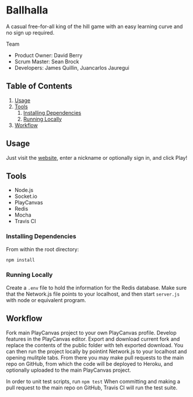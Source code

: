 # Ballhalla

A casual free-for-all king of the hill game with an easy learning curve and no sign up required.

Team

  - Product Owner: David Berry
  - Scrum Master: Sean Brock
  - Developers: James Quillin, Juancarlos Jauregui

## Table of Contents

1. [Usage](https://github.com/DJJS/thesis-project/blob/master/_README.md#usage)
2. [Tools](https://github.com/DJJS/thesis-project/blob/master/_README.md#tools)
    1. [Installing Dependencies](https://github.com/DJJS/thesis-project/blob/master/_README.md#installing-dependencies)
    2. [Running Locally](https://github.com/DJJS/thesis-project/blob/master/_README.md#running-locally)
3. [Workflow](https://github.com/DJJS/thesis-project/blob/master/_README.md#workflow)

## Usage

Just visit the [website](http://pond-game.herokuapp.com/), enter a nickname or optionally sign in, and click Play!

## Tools

- Node.js
- Socket.io
- PlayCanvas
- Redis
- Mocha
- Travis CI

### Installing Dependencies

From within the root directory:

```sh
npm install
```

### Running Locally

Create a `.env` file to hold the information for the Redis database. Make sure that the Network.js file points to your localhost, and then start `server.js`  with node or equivalent program.

## Workflow

Fork main PlayCanvas project to your own PlayCanvas profile.  Develop features in the PlayCanvas editor.  Export and download current fork and replace the contents of the public folder with teh exported download.  You can then run the project locally by pointint Network.js to your localhost and opening mulitple tabs.  From there you may make pull requests to the main repo on GitHub, from which the code will be deployed to Heroku, and optionally uploaded to the main PlayCanvas project.

In order to unit test scripts, run ```npm test```  When committing and making a pull request to the main repo on GitHub, Travis CI will run the test suite.
